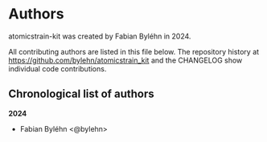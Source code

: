 # Authors

atomicstrain-kit was created by Fabian Byléhn in 2024.


All contributing authors are listed in this file below.
The repository history at https://github.com/bylehn/atomicstrain_kit
and the CHANGELOG show individual code contributions.

## Chronological list of authors

<!--
The rules for this file:
  * Authors are sorted chronologically, earliest to latest
  * Please format it each entry as "Preferred name <GitHub username>"
  * Your preferred name is whatever you wish to go by --
    it does *not* have to be your legal name!
  * Please start a new section for each new year
  * Don't ever delete anything
-->

**2024**
- Fabian Byléhn <@bylehn>